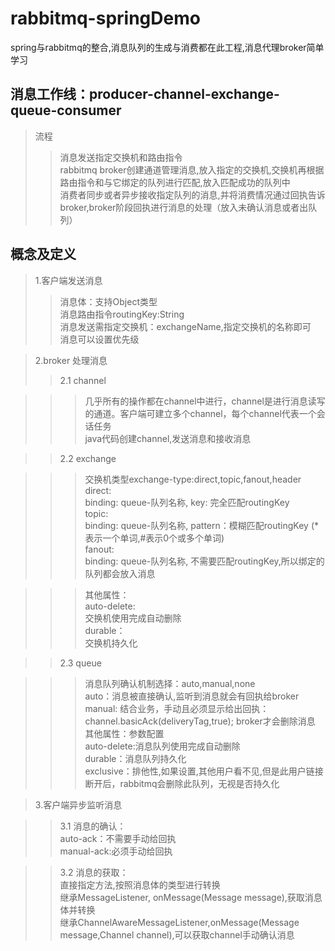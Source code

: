 # rabbitmq-springDemo
   spring与rabbitmq的整合,消息队列的生成与消费都在此工程,消息代理broker简单学习
   
## 消息工作线：producer-channel-exchange-queue-consumer

> 流程<br>
>>消息发送指定交换机和路由指令<br>
>>rabbitmq broker创建通道管理消息,放入指定的交换机,交换机再根据路由指令和与它绑定的队列进行匹配,放入匹配成功的队列中<br>
>>消费者同步或者异步接收指定队列的消息,并将消费情况通过回执告诉broker,broker阶段回执进行消息的处理（放入未确认消息或者出队列）<br>
   
## 概念及定义

>1.客户端发送消息<br>
>>消息体：支持Object类型<br>
>>消息路由指令routingKey:String<br>
>>消息发送需指定交换机：exchangeName,指定交换机的名称即可<br>
>>消息可以设置优先级<br>
  
>2.broker 处理消息<br>
>>2.1 channel<br>
 
>>>几乎所有的操作都在channel中进行，channel是进行消息读写的通道。客户端可建立多个channel，每个channel代表一个会话任务 <br>
>>>java代码创建channel,发送消息和接收消息<br>

>>2.2 exchange<br>     
   
>>>交换机类型exchange-type:direct,topic,fanout,header <br>
       direct:<br>
           binding: queue-队列名称, key: 完全匹配routingKey <br>
       topic:<br>
           binding: queue-队列名称, pattern：模糊匹配routingKey (*表示一个单词,#表示0个或多个单词)<br>
       fanout:<br>
           binding: queue-队列名称, 不需要匹配routingKey,所以绑定的队列都会放入消息<br>
           
>>>其他属性：<br>
       auto-delete:<br>
            交换机使用完成自动删除<br>
       durable：<br>
            交换机持久化<br>
           
>>2.3 queue

>>>消息队列确认机制选择：auto,manual,none<br>
       auto：消息被直接确认,监听到消息就会有回执给broker<br>
       manual: 结合业务，手动且必须显示给出回执：channel.basicAck(deliveryTag,true); broker才会删除消息<br>
>>>其他属性：参数配置 <br>
        auto-delete:消息队列使用完成自动删除<br>
        durable：消息队列持久化<br>
        exclusive：排他性,如果设置,其他用户看不见,但是此用户链接断开后，rabbitmq会删除此队列，无视是否持久化<br>
        
>3.客户端异步监听消息

>>3.1 消息的确认：<br>
      auto-ack：不需要手动给回执<br>
      manual-ack:必须手动给回执<br>
      
>>3.2 消息的获取：<br>
      直接指定方法,按照消息体的类型进行转换<br>
      继承MessageListener, onMessage(Message message),获取消息体并转换<br>
      继承ChannelAwareMessageListener,onMessage(Message message,Channel channel),可以获取channel手动确认消息<br>
